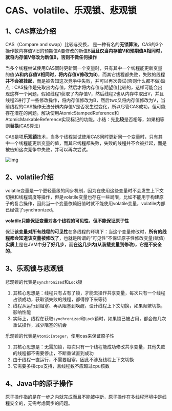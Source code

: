 # CAS、volatile、乐观锁、悲观锁

## 1、CAS算法介绍

CAS（Compare and swap）比较与交换， 是一种有名的**无锁算法**，CAS的3个操作数内存值V旧的预期值A要修改的新值B**当且仅当内存值V和预期值A相同时，就将内存值V修改为新值B，否则不做任何操作**

当多个线程尝试使用CAS同时更新同一个变量时，只有其中一个线程能更新变量的值(**A和内存值V相同时，将内存值V修改为B)**，而其它线程都失败，失败的线程**并不会被挂起**，而是被告知这次竞争中失败，并可以再次尝试(否则什么都不做)缺点：CAS操作是先取出内存值，然后才将内存值与期望值比较的，这样可能会出现这样一个问题，假如线程1获取了内存值V，然后线程2也从内存中取出V，并且线程2进行了一些修改操作，将内存值修改为B，然后two又将内存值修改为V，当前线程的CAS操作无法分辨内存值V是否发生过变化，所以尽管CAS成功，但可能存在潜在的问题。解决使用AtomicStampedReference和AtomicMarkableReference实现标记的功能。小结：先**比较**是否相等，如果相等则**替换**(CAS算法)

CAS是项**乐观锁**技术，当多个线程尝试使用CAS同时更新同一个变量时，只有其中一个线程能更新变量的值，而其它线程都失败，失败的线程并不会被挂起，而是被告知这次竞争中失败，并可以再次尝试。

![img](https://pics5.baidu.com/feed/902397dda144ad34c3df3d0b7026a8f230ad8561.jpeg?token=13849a1ecf24a119fbf2ad3236a70506)

## 2、volatile介绍

volatile变量是一个更轻量级的同步机制，因为在使用这些变量时不会发生上下文切换和线程调度等操作，但是volatile变量也存在一些局限，比如不能用于构建原子的复合操作，因此当一个变量依赖旧值时就不能使用volatile变量，volatile内部已经做了synchronized。

**volatile只能保证变量对各个线程的可见性，但不能保证原子性**

保证**该变量对所有线程的可见性**在多线程的环境下：当这个变量修改时，**所有的线程都会知道该变量被修改了**，也就是所谓的“可见性”不保证原子性修改变量(赋值)**实质上**是在JVM中**分了好几步**，而**在这几步内(从装载变量到修改)，它是不安全的**。

## 3、乐观锁与悲观锁

悲观锁的代表是`synchronized`和`Lock`锁

1. 其核心思想是：线程只有占有了锁，才能去操作共享变量，每次只有一个线程占锁成功，获取锁失败的线程，都得停下来等待
2. 线程从运行到阻塞、再从阻塞到唤醒，设计线程上下文切换，如果频繁切换，影响性能
3. 实际上，线程在获取`synchronized`和`Lock`锁时，如果锁已被占用，都会做几次重试操作，减少阻塞的机会

乐观锁的代表是`AtomicInteger`，使用cas来保证原子性

1. 其核心思想是：无需加锁，每次只有一个线程能成功修改共享变量，其他失败的线程都不需要停止，不断重试直到成功
2. 由于线程一直运行，不需要阻塞，因此不涉及线程上下文切换
3. 它需要多核cpu支持，且线程数不应超过cpu核数

## 4、Java中的原子操作

原子操作指的是在一步之内就完成而且不能被中断，原子操作在多线程环境中是线程安全的，无需考虑同步的问题。